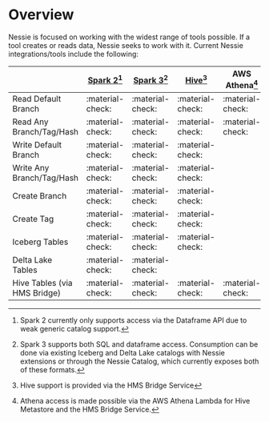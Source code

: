 # Overview

Nessie is focused on working with the widest range of tools possible. If a tool creates 
or reads data, Nessie seeks to work with it. Current Nessie integrations/tools include 
the following:

| |[Spark 2](spark.md)[^1]|[Spark 3](spark.md)[^2]|[Hive](hive.md)[^3]|AWS Athena[^4]|[Nessie CLI](cli.md)|
| - | - | - | - | - | - |
|Read Default Branch|:material-check:| :material-check: |:material-check:|:material-check:| |
|Read Any Branch/Tag/Hash|:material-check:| :material-check: |:material-check:|:material-check:| |
|Write Default Branch|:material-check:| :material-check: |:material-check:| | |
|Write Any Branch/Tag/Hash|:material-check:| :material-check: |:material-check:| | |
|Create Branch| :material-check: | :material-check: | :material-check: | |:material-check:|
|Create Tag| :material-check: | :material-check: | :material-check: | |:material-check:|
|Iceberg Tables|:material-check:|:material-check:|:material-check:| | |
|Delta Lake Tables|:material-check:|:material-check:| | | |
|Hive Tables (via HMS Bridge)|:material-check:|:material-check:|:material-check:|:material-check:|:material-check:|

[^1]: Spark 2 currently only supports access via the Dataframe API due to weak generic 
catalog support.
[^2]: Spark 3 supports both SQL and dataframe access. Consumption can be done via existing 
Iceberg and Delta Lake catalogs with Nessie extensions or through the Nessie Catalog, 
which currently exposes both of these formats.
[^3]: Hive support is provided via the HMS Bridge Service
[^4]: Athena access is made possible via the AWS Athena Lambda for Hive Metastore and 
the HMS Bridge Service.